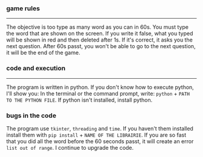 ### game rules
---
The objective is too type as many word as you can in 60s.
You must type the word that are shown on the screen. If you write it false, what you typed will be shown in red and then deleted after 1s. If it's correct, it asks you the next question.
After 60s passt, you won't be able to go to the next question, it will be the end of the game.
### code and execution
---
The program is written in python.
If you don't know how to execute python, I'll show you:
In the terminal or the command prompt, write: `python` + `PATH TO THE PYTHON FILE`.
If python isn't installed, install python.

### bugs in the code
The program use `tkinter`, `threading` and `time`.
If you haven't them installed install them with `pip install` + `NAME OF THE LIBRAIRIE`.
If you are so fast that you did all the word before the 60 seconds passt, it will create an error `list out of range`.
I continue to upgrade the code.
